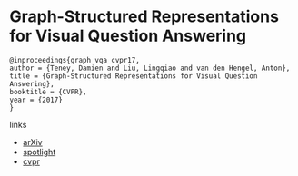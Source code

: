 # Graph-Structured Representations for Visual Question Answering
```
@inproceedings{graph_vqa_cvpr17,
author = {Teney, Damien and Liu, Lingqiao and van den Hengel, Anton},
title = {Graph-Structured Representations for Visual Question Answering},
booktitle = {CVPR},
year = {2017}
}
```

links
- [arXiv](https://arxiv.org/abs/1609.05600)
- [spotlight](https://www.youtube.com/watch?v=b9ZzzqV4HxA)
- [cvpr](http://openaccess.thecvf.com/content_cvpr_2017/html/Teney_Graph-Structured_Representations_for_CVPR_2017_paper.html)

